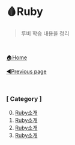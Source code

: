 # 🩸Ruby

> 루비 학습 내용을 정리

<br>

[🏠Home](https://github.com/batboy118/Study_Note)

[◀Previous page ](../README.md)

<br>

### [ Category ]

0. [Ruby소개](00.Ruby소개.md)
0. [Ruby소개](00.Ruby소개.md)
0. [Ruby소개](00.Ruby소개.md)
0. [Ruby소개](00.Ruby소개.md)
